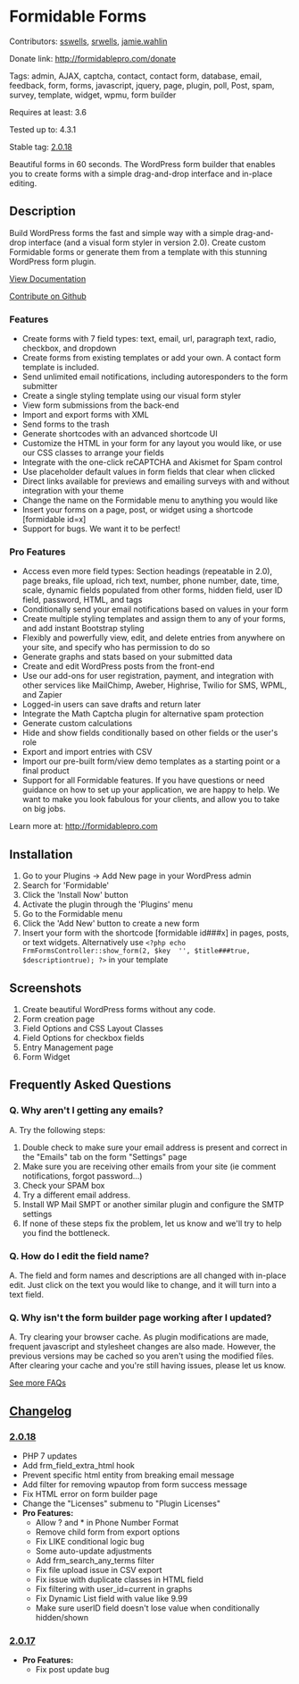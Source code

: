 # Formidable Forms
Contributors: [sswells](https://github.com/stephywells), [srwells](https://github.com/srwells), [jamie.wahlin](https://github.com/cwahlin)

Donate link: http://formidablepro.com/donate

Tags: admin, AJAX, captcha, contact, contact form, database, email, feedback, form, forms, javascript, jquery, page, plugin, poll, Post, spam, survey, template, widget, wpmu, form builder

Requires at least: 3.6

Tested up to: 4.3.1

Stable tag: [2.0.18](https://github.com/Strategy11/formidable-forms/releases/tag/v2.0.18)

Beautiful forms in 60 seconds. The WordPress form builder that enables you to create forms with a simple drag-and-drop interface and in-place editing.

## Description
Build WordPress forms the fast and simple way with a simple drag-and-drop interface (and a visual form styler in version 2.0). Create custom Formidable forms or generate them from a template with this stunning WordPress form plugin.

[View Documentation](http://formidablepro.com/knowledgebase/ "View Documentation")

[Contribute on Github](https://github.com/Strategy11/formidable-forms "Contribute on Github")

### Features
* Create forms with 7 field types: text, email, url, paragraph text, radio, checkbox, and dropdown
* Create forms from existing templates or add your own. A contact form template is included.
* Send unlimited email notifications, including autoresponders to the form submitter
* Create a single styling template using our visual form styler
* View form submissions from the back-end
* Import and export forms with XML
* Send forms to the trash
* Generate shortcodes with an advanced shortcode UI
* Customize the HTML in your form for any layout you would like, or use our CSS classes to arrange your fields
* Integrate with the one-click reCAPTCHA and Akismet for Spam control
* Use placeholder default values in form fields that clear when clicked
* Direct links available for previews and emailing surveys with and without integration with your theme
* Change the name on the Formidable menu to anything you would like
* Insert your forms on a page, post, or widget using a shortcode [formidable id=x]
* Support for bugs. We want it to be perfect!

### Pro Features
* Access even more field types: Section headings (repeatable in 2.0), page breaks, file upload, rich text, number, phone number, date, time, scale, dynamic fields populated from other forms, hidden field, user ID field, password, HTML, and tags
* Conditionally send your email notifications based on values in your form
* Create multiple styling templates and assign them to any of your forms, and add instant Bootstrap styling
* Flexibly and powerfully view, edit, and delete entries from anywhere on your site, and specify who has permission to do so
* Generate graphs and stats based on your submitted data
* Create and edit WordPress posts from the front-end
* Use our add-ons for user registration, payment, and integration with other services like MailChimp, Aweber, Highrise, Twilio for SMS, WPML, and Zapier
* Logged-in users can save drafts and return later
* Integrate the Math Captcha plugin for alternative spam protection
* Generate custom calculations
* Hide and show fields conditionally based on other fields or the user's role
* Export and import entries with CSV
* Import our pre-built form/view demo templates as a starting point or a final product
* Support for all Formidable features. If you have questions or need guidance on how to set up your application, we are happy to help. We want to make you look fabulous for your clients, and allow you to take on big jobs.

Learn more at: http://formidablepro.com

## Installation
1. Go to your Plugins -> Add New page in your WordPress admin
2. Search for 'Formidable'
3. Click the 'Install Now' button
4. Activate the plugin through the 'Plugins' menu
5. Go to the Formidable menu
6. Click the 'Add New' button to create a new form
7. Insert your form with the shortcode [formidable id###x] in pages, posts, or text widgets. Alternatively use `<?php echo FrmFormsController::show_form(2, $key  '', $title###true, $descriptiontrue); ?>` in your template

## Screenshots
1. Create beautiful WordPress forms without any code.
2. Form creation page
3. Field Options and CSS Layout Classes
4. Field Options for checkbox fields
5. Entry Management page
6. Form Widget

## Frequently Asked Questions
### Q. Why aren't I getting any emails?

A. Try the following steps:

   1. Double check to make sure your email address is present and correct in the "Emails" tab on the form "Settings" page
   2. Make sure you are receiving other emails from your site (ie comment notifications, forgot password...)
   3. Check your SPAM box
   4. Try a different email address.
   5. Install WP Mail SMPT or another similar plugin and configure the SMTP settings
   6. If none of these steps fix the problem, let us know and we'll try to help you find the bottleneck.

### Q. How do I edit the field name?

A. The field and form names and descriptions are all changed with in-place edit. Just click on the text you would like to change, and it will turn into a text field.

### Q. Why isn't the form builder page working after I updated?

A. Try clearing your browser cache. As plugin modifications are made, frequent javascript and stylesheet changes are also made. However, the previous versions may be cached so you aren't using the modified files. After clearing your cache and you're still having issues, please let us know.

[See more FAQs](http://formidablepro.com/formidable-faqs/ "Formidable Form FAQs")

## [Changelog](CHANGELOG.md)
### [2.0.18](https://github.com/Strategy11/formidable-forms/releases/tag/v2.0.18)
* PHP 7 updates
* Add frm_field_extra_html hook
* Prevent specific html entity from breaking email message
* Add filter for removing wpautop from form success message
* Fix HTML error on form builder page
* Change the "Licenses" submenu to "Plugin Licenses"
* **Pro Features:**
    * Allow ? and * in Phone Number Format
    * Remove child form from export options
    * Fix LIKE conditional logic bug
    * Some auto-update adjustments
    * Add frm_search_any_terms filter
    * Fix file upload issue in CSV export
    * Fix issue with duplicate classes in HTML field
    * Fix filtering with user_id=current in graphs
    * Fix Dynamic List field with value like 9.99
    * Make sure userID field doesn't lose value when conditionally hidden/shown

### [2.0.17](https://github.com/Strategy11/formidable-forms/releases/tag/v2.0.17)
* **Pro Features:**
    * Fix post update bug
